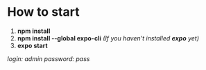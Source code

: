 # How to start

1. **npm install**
2. **npm install --global expo-cli** _(If you haven't installed **expo** yet)_
3. **expo start**

_login: admin_
_password: pass_
